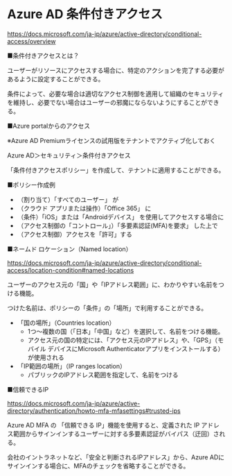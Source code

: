 
# Azure AD 条件付きアクセス

https://docs.microsoft.com/ja-jp/azure/active-directory/conditional-access/overview

■条件付きアクセスとは？
    
ユーザーがリソースにアクセスする場合に、特定のアクションを完了する必要があるように設定することができる。

条件によって、必要な場合は適切なアクセス制御を適用して組織のセキュリティを維持し、必要でない場合はユーザーの邪魔にならないようにすることができる。

■Azure portalからのアクセス

※Azure AD Premiumライセンスの試用版をテナントでアクティブ化しておく

Azure AD＞セキュリティ＞条件付きアクセス

「条件付きアクセスポリシー」を作成して、テナントに適用することができる。

■ポリシー作成例

- （割り当て）「すべてのユーザー」 が
- （クラウド アプリまたは操作）「Office 365」 に
- （条件）「iOS」または「Androidデバイス」 を使用してアクセスする場合に
- （アクセス制御の「コントロール」）「多要素認証(MFA)を要求」 した上で
- （アクセス制御）アクセスを「許可」する

■ネームド ロケーション（Named location）

https://docs.microsoft.com/ja-jp/azure/active-directory/conditional-access/location-condition#named-locations

ユーザーのアクセス元の「国」や「IPアドレス範囲」に、わかりやすい名前をつける機能。

つけた名前は、ポリシーの「条件」の「場所」で利用することができる。

- 「国の場所」（Countries location）
  - 1つ～複数の国（「日本」「中国」など）を選択して、名前をつける機能。
  - アクセス元の国の特定には、「アクセス元のIPアドレス」や、「GPS」（モバイル デバイスにMicrosoft Authenticatorアプリをインストールする）が使用される
- 「IP範囲の場所」（IP ranges location）
  - パブリックのIPアドレス範囲を指定して、名前をつける

■信頼できるIP

https://docs.microsoft.com/ja-jp/azure/active-directory/authentication/howto-mfa-mfasettings#trusted-ips

Azure AD MFA の 「信頼できる IP」機能を使用すると、定義された IP アドレス範囲からサインインするユーザーに対する多要素認証がバイパス（迂回）される。

会社のイントラネットなど、「安全と判断されるIPアドレス」から、Azure ADにサインインする場合に、MFAのチェックを省略することができる。

